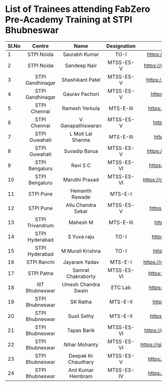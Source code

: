 # List of Trainees attending FabZero Pre-Academy Training at STPI Bhubneswar


| Sl.No| Centre        | Name               |Designation |Github Account  |
| ---- |:-------------:| :-----------------:|:----------:|:---------------:|
| 1  | STPI Noida      | Saurabh Kumar      |TO-I        |https://github.com/9582220087 |
| 2  | STPI Noida      | Sandeep Nair       |MTSS-ES-V   |https://github.com/sandeepstpi246 |
| 3  | STPI Gandhinagar| Shashikant Patel   |MTSS-ES-V   |https://github.com/shashikantstpi |
| 4  | STPI Gandhinagar| Gaurav Pachori     |MTSS-ES-V   |https://github.com/gauravstpi |
| 5  | STPI Chennai    | Ramesh Yerkula     |MTS-E-III   |https://github.com/rameshy777 |
| 6  | STPI Chennai    | V Ganapathiswaran  |MTSS-ES-V   |https://github.com/vgeswar |
| 7  | STPI Guwahati   | L Moti Lal Sharma  |MTS-E-III   |https://github.com/motilals |
| 8  | STPI Guwahati   | Suvadip Barua      |MTSS-ES-V   |https://github.com/9406012766 |
| 9  | STPI Bengaluru  | Ravi S C           |MTSS-ES-VI  |https://github.com/ravi97surya |
| 10 | STPI Bengaluru  | Maruthi Prasad     |MTSS-ES-VI  |https://github.com/maruthiprasad06 |
| 11 | STPI Pune       | Hemanth Rawade     |MTS-E-I     | |
| 12 | STPI Pune       | Allu Chandra Sekar |MTSS-ES-V   |https://github.com/chandu224 |
| 13 | STPI Trivandrum | Mahesh M           |MTS-E-III   |https://github.com/nairstpi |
| 14 | STPI Hyderabad  | S Yuva raju        |TO-I        |https://github.com/Yuva-fab |
| 15 | STPI Hyderabad  | M Murali Krishna   |TO-I        |https://github.com/medamk |
| 16 | STPI Ranchi     | Jayaram Yadav      |MTS-E-I     |https://github.com/jayramyadav111 |
| 17 | STPI Patna      | Samrat Chakraborty |MTSS-ES-VI  |https://github.com/Samrat2019 |
| 18 | IIIT Bhubneswar | Umesh Chandra Swain|ETC Lab     |https://github.com/umesh1982 |
| 19 | STPI Bhubneswar | SK Ratha           |MTS-E-II    |https://github.com/situn001 |
| 20 | STPI Bhubneswar | Susil Sethy        |MTS-E-II    |https://github.com/susil-sethy |
| 21 | STPI Bhubneswar | Tapas Barik        |MTSS-ES-VI  |https://github.com/tapasbarik1983 |
| 22 | STPI Bhubneswar | Nihar Mohanty      |MTSS-ES-VI  |https://github.com/niharmohanty2018 |
| 23 | STPI Bhubneswar | Deepak Kr Chaudhary|MTSS-ES-V   |https://github.com/deepak2145 |
| 24 | STPI Bhubneswar | Anil Kumar Hembram |MTSS-ES-IV  |https://github.com/anilhembram |